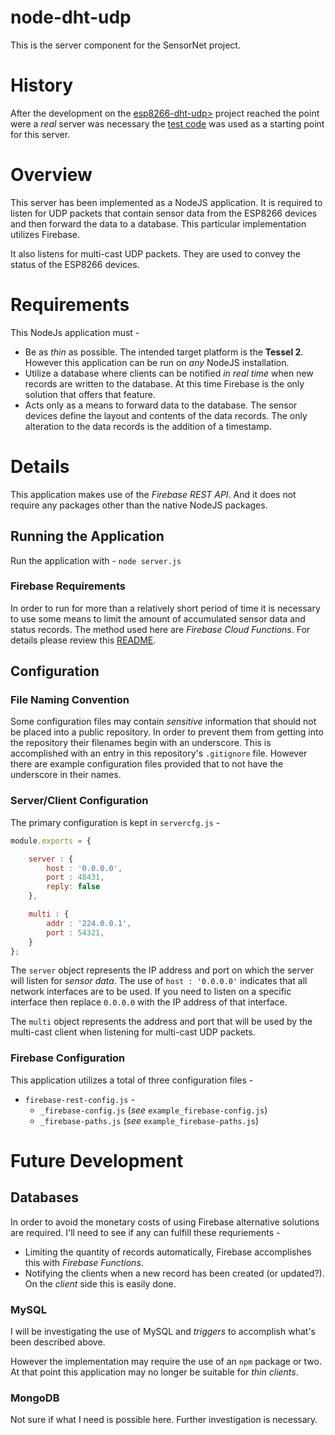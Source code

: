 # node-dht-udp

This is the server component for the SensorNet project. 

# History

After the development on the [esp8266-dht-udp>](<https://github.com/jxmot/esp8266-dht-udp>) project reached the point were a *real* server was necessary the [test code](<https://github.com/jxmot/esp8266-dht-udp/tree/master/src/applib/nodejs>) was used as a starting point for this server.

# Overview

This server has been implemented as a NodeJS application. It is required to listen for UDP packets that contain sensor data from the ESP8266 devices and then forward the data to a database. This particular implementation utilizes Firebase.

It also listens for multi-cast UDP packets. They are used to convey the status of the ESP8266 devices.

# Requirements

This NodeJs application must - 

* Be as *thin* as possible. The intended target platform is the **Tessel 2**. However this application can be run on *any* NodeJS installation.
* Utilize a database where clients can be notified *in real time* when new records are written to the database. At this time Firebase is the only solution that offers that feature.
* Acts only as a means to forward data to the database. The sensor devices define the layout and contents of the data records. The only alteration to the data records is the addition of a timestamp. 

# Details

This application makes use of the *Firebase REST API*. And it does not require any packages other than the native NodeJS packages.

## Running the Application

Run the application with - `node server.js`

### Firebase Requirements

In order to run for more than a relatively short period of time it is necessary to use some means to limit the amount of accumulated sensor data and status records. The method used here are *Firebase Cloud Functions*. For details please review this [README](<https://github.com/jxmot/node-dht-udp/blob/master/firebase/cloudfuncs/README.md>).

## Configuration

### File Naming Convention

Some configuration files may contain *sensitive* information that should not be placed into a public repository. In order to prevent them from getting into the repository their filenames begin with an underscore. This is accomplished with an entry in this repository's `.gitignore` file. However there are example configuration files provided that to not have the underscore in their names.

### Server/Client Configuration

The primary configuration is kept in `servercfg.js` - 

```javascript
module.exports = {

    server : {
        host : '0.0.0.0',
        port : 48431,
        reply: false
    },

    multi : {
        addr : '224.0.0.1',
        port : 54321,
    }
};
```

The `server` object represents the IP address and port on which the server will listen for *sensor data*. The use of `host : '0.0.0.0'` indicates that all network interfaces are to be used. If you need to listen on a specific interface then replace `0.0.0.0` with the IP address of that interface.

The `multi` object represents the address and port that will be used by the multi-cast client when listening for multi-cast UDP packets.

### Firebase Configuration

This application utilizes a total of three configuration files - 

* `firebase-rest-config.js` - 
    * `_firebase-config.js` (*see* `example_firebase-config.js`)
    * `_firebase-paths.js` (*see* `example_firebase-paths.js`)
    





# Future Development

## Databases

In order to avoid the monetary costs of using Firebase alternative solutions are required. I'll need to see if any can fulfill these requriements - 

* Limiting the quantity of records automatically, Firebase accomplishes this with *Firebase Functions*.
* Notifying the clients when a new record has been created (or updated?). On the *client* side this is easily done. 

### MySQL

I will be investigating the use of MySQL and *triggers* to accomplish what's been described above.

However the implementation may require the use of an `npm` package or two. At that point this application may no longer be suitable for *thin clients*.

### MongoDB

Not sure if what I need is possible here. Further investigation is necessary.





